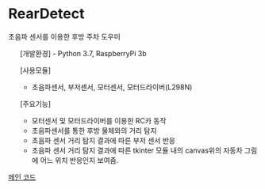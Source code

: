 # RearDetect
초음파 센서를 이용한 후방 주차 도우미

<ol>
[개발환경]
- Python 3.7, RaspberryPi 3b 
  
[사용모듈]
- 초음파센서, 부저센서, 모터센서, 모터드라이버(L298N)

[주요기능]
- 모터센서 및 모터드라이버를 이용한 RC카 동작
- 초음파센서를 통한 후방 물체와의 거리 탐지 
- 초음파 센서 거리 탐지 결과에 따른 부저 센서 반응
- 초음파 센서 거리 탐지 결과에 따른 tkinter 모듈 내의 canvas위의 자동차 그림에 어느 위치 반응인지 보여줌.
</ol>

[메인 코드](../blob/master/RearDetect.py)






